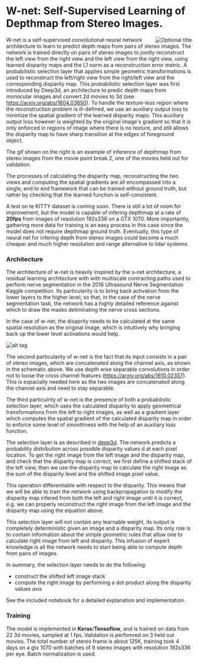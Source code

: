 # W-net: Self-Supervised Learning of Depthmap from Stereo Images. 

<img align="right" title="Optional title" src="https://github.com/LouisFoucard/deepDepth/blob/master/point_break_gif.gif" >

W-net is a self-supervised convolutional neural network architecture to learn to predict depth maps from pairs of 
stereo images. The network is trained directly on pairs of stereo images to jointly reconstruct the left view from
the right view and the left view from the right view, using learned disparity maps and the L1 norm as a reconstruction
error metric.  A probabilistic selection layer that applies simple geometric transformations is used to reconstruct 
the left/right view from the right/left view and the corresponding disparity map. This probabilistic selection layer was 
first introduced by Deep3d, an architecture to predic depth maps from monocular images and convert 2d movies to 3d
(see https://arxiv.org/abs/1604.03650). 
To handle the texture-less region where the reconstruction problem is ill-defined, we use an auxiliary output loss to minimize the spatial gradient of 
the learned disparity maps. This auxiliary output loss however is weighted by the original image's gradient so that it
is only enforced in regions of image where there is no texture, and still allows the disparity map to have sharp transition
at the edges of foreground object. 

The gif shown on the right is an example of inference of depthmap from stereo images from the movie point break 2, one of the movies held out for validation.

The processes of calculating the disparity map, reconstructing the two views and computing
the spatial gradients are all encompassed into a single, end to end framework that can be trained without 
ground truth, but rather by checking that the learned function is self-consistent.

A test on te KITTY dataset is coming soon. There is still a lot of room for improvement, but the model is capable of infering depthmap at a rate of **20fps** from images of resolution 192x336 on a GTX 1070. More importantly, gathering more data for training is an easy process in this case since the model does not require depthmap ground truth. Eventually, this type of neural net for infering depth from stereo images could become a much cheaper and much higher resolution and range alternative to lidar systems.

### Architecture

The architecture of w-net is heavily inspired by the u-net architecture, a residual learning architecture with with multiscale contracting paths used to perform nerve segmentation in the 
2016 Ultrasound Nerve Segmentation Kaggle competition. Its particularity is to bring back activation from the lower layers 
to the higher level, so that, in the case of the nerve segmentation task, the network has a highly detailed reference against
which to draw the masks deliminating the nerve cross sections.

In the case of w-net, the disaprity needs to be calculated at 
the same spatial resolution as the original image, which is intuitively why bringing back up the lower level activations would  help. 

![alt tag](https://github.com/LouisFoucard/deepDepth/blob/master/w-net-architecture.png)

The second particularity of w-net is the fact that its input consists in a pair of stereo images, which are
concatenated along the channel axis, as shown in the schematic above. We use depth wise separable convolutions in order not
 to loose the cross channel features (https://arxiv.org/abs/1610.02357). This is espacially needed here as the two images are 
 concatenated along the channel axis and need to stay separable.
 
The third particulrity of w-net is the presence of both a probabilistic selection layer, which uses the calculated disparity
to apply geometrical transformations from the left to right images, as well as a gradient layer which computes the spatial
gradient of the calculated disparity map in order to enforce some level of smoothness with the help of an auxiliary loss function.

The selection layer is as described in [deep3d](https://arxiv.org/abs/1604.03650). 
The network predicts a probability distribution across possible disparity values d at each pixel location. To get the right image from the left image and the disparity map, and check that the disparity map is correct, we first define a shifted stack of the left view, then we use the disparity map to calculate the right image as the sum of the disparity level and the shifted image pixel value.

This operation differentiable with respect to the disparity. This means that we will be able to train the network using backpropagation to modify the disparity map infered from both the left and right image until it is correct, e.g. we can properly reconstruct the right image from the left image and the disparity map using the equation above.

This selection layer will not contain any learnable weight, its output is completely deterministic given an image and a disparity map. Its only role is to contain information about the simple geometric rules that allow one to calculate right image from left and disparity. This infusion of expert knowledge is all the network needs to start being able to compute depth from pairs of images. 

In summary, the selection layer needs to do the following:

* construct the shifted left image stack 
* compute the right image by performing a dot product along the disparity values axis

See the included notebook for a detailed explanation and implementation.

### Training

The model is implemented in **Keras**/**Tensoflow**, and is trained on data from 22 3d movies, sampled at 1 fps. Validation is 
perfomred on 3 held out movies. The total number of stereo frame is about 125K, training took 4 days on a gtx 1070 with 
batches of 6 stereo images with resolution 192x336 per eye. Batch normalization is used.
